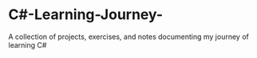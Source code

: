 # C#-Learning-Journey-
A collection of projects, exercises, and notes documenting my journey of learning C#
